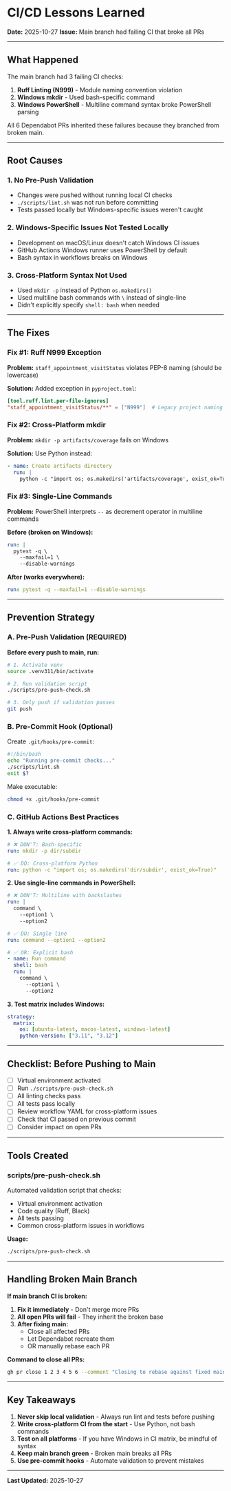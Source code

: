 # CI/CD Lessons Learned

**Date:** 2025-10-27
**Issue:** Main branch had failing CI that broke all PRs

---

## What Happened

The main branch had 3 failing CI checks:
1. **Ruff Linting (N999)** - Module naming convention violation
2. **Windows mkdir** - Used bash-specific command
3. **Windows PowerShell** - Multiline command syntax broke PowerShell parsing

All 6 Dependabot PRs inherited these failures because they branched from broken main.

---

## Root Causes

### 1. No Pre-Push Validation
- Changes were pushed without running local CI checks
- `./scripts/lint.sh` was not run before committing
- Tests passed locally but Windows-specific issues weren't caught

### 2. Windows-Specific Issues Not Tested Locally
- Development on macOS/Linux doesn't catch Windows CI issues
- GitHub Actions Windows runner uses PowerShell by default
- Bash syntax in workflows breaks on Windows

### 3. Cross-Platform Syntax Not Used
- Used `mkdir -p` instead of Python `os.makedirs()`
- Used multiline bash commands with `\` instead of single-line
- Didn't explicitly specify `shell: bash` when needed

---

## The Fixes

### Fix #1: Ruff N999 Exception
**Problem:** `staff_appointment_visitStatus` violates PEP-8 naming (should be lowercase)

**Solution:** Added exception in `pyproject.toml`:
```toml
[tool.ruff.lint.per-file-ignores]
"staff_appointment_visitStatus/**" = ["N999"]  # Legacy project naming
```

### Fix #2: Cross-Platform mkdir
**Problem:** `mkdir -p artifacts/coverage` fails on Windows

**Solution:** Use Python instead:
```yaml
- name: Create artifacts directory
  run: |
    python -c "import os; os.makedirs('artifacts/coverage', exist_ok=True)"
```

### Fix #3: Single-Line Commands
**Problem:** PowerShell interprets `--` as decrement operator in multiline commands

**Before (broken on Windows):**
```yaml
run: |
  pytest -q \
    --maxfail=1 \
    --disable-warnings
```

**After (works everywhere):**
```yaml
run: pytest -q --maxfail=1 --disable-warnings
```

---

## Prevention Strategy

### A. Pre-Push Validation (REQUIRED)

**Before every push to main, run:**
```bash
# 1. Activate venv
source .venv311/bin/activate

# 2. Run validation script
./scripts/pre-push-check.sh

# 3. Only push if validation passes
git push
```

### B. Pre-Commit Hook (Optional)

Create `.git/hooks/pre-commit`:
```bash
#!/bin/bash
echo "Running pre-commit checks..."
./scripts/lint.sh
exit $?
```

Make executable:
```bash
chmod +x .git/hooks/pre-commit
```

### C. GitHub Actions Best Practices

**1. Always write cross-platform commands:**
```yaml
# ❌ DON'T: Bash-specific
run: mkdir -p dir/subdir

# ✅ DO: Cross-platform Python
run: python -c "import os; os.makedirs('dir/subdir', exist_ok=True)"
```

**2. Use single-line commands in PowerShell:**
```yaml
# ❌ DON'T: Multiline with backslashes
run: |
  command \
    --option1 \
    --option2

# ✅ DO: Single line
run: command --option1 --option2

# ✅ OR: Explicit bash
- name: Run command
  shell: bash
  run: |
    command \
      --option1 \
      --option2
```

**3. Test matrix includes Windows:**
```yaml
strategy:
  matrix:
    os: [ubuntu-latest, macos-latest, windows-latest]
    python-version: ["3.11", "3.12"]
```

---

## Checklist: Before Pushing to Main

- [ ] Virtual environment activated
- [ ] Run `./scripts/pre-push-check.sh`
- [ ] All linting checks pass
- [ ] All tests pass locally
- [ ] Review workflow YAML for cross-platform issues
- [ ] Check that CI passed on previous commit
- [ ] Consider impact on open PRs

---

## Tools Created

### scripts/pre-push-check.sh
Automated validation script that checks:
- Virtual environment activation
- Code quality (Ruff, Black)
- All tests passing
- Common cross-platform issues in workflows

**Usage:**
```bash
./scripts/pre-push-check.sh
```

---

## Handling Broken Main Branch

**If main branch CI is broken:**

1. **Fix it immediately** - Don't merge more PRs
2. **All open PRs will fail** - They inherit the broken base
3. **After fixing main:**
   - Close all affected PRs
   - Let Dependabot recreate them
   - OR manually rebase each PR

**Command to close all PRs:**
```bash
gh pr close 1 2 3 4 5 6 --comment "Closing to rebase against fixed main"
```

---

## Key Takeaways

1. **Never skip local validation** - Always run lint and tests before pushing
2. **Write cross-platform CI from the start** - Use Python, not bash commands
3. **Test on all platforms** - If you have Windows in CI matrix, be mindful of syntax
4. **Keep main branch green** - Broken main breaks all PRs
5. **Use pre-commit hooks** - Automate validation to prevent mistakes

---

**Last Updated:** 2025-10-27
